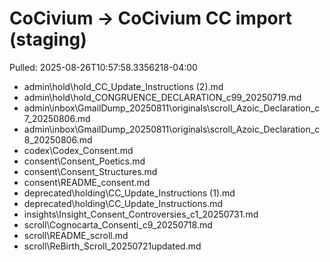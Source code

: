 <!-- status: stub; target: 150+ words -->
<!-- status: stub; target: 150+ words -->
<!-- status: stub; target: 150+ words -->
<!-- status: stub; target: 150+ words -->
<!-- status: stub; target: 150+ words -->
# CoCivium → CoCivium CC import (staging)
Pulled: 2025-08-26T10:57:58.3356218-04:00

- admin\hold\hold_CC_Update_Instructions (2).md
- admin\hold\hold_CONGRUENCE_DECLARATION_c99_20250719.md
- admin\inbox\GmailDump_20250811\originals\scroll_Azoic_Declaration_c7_20250806.md
- admin\inbox\GmailDump_20250811\originals\scroll_Azoic_Declaration_c8_20250806.md
- codex\Codex_Consent.md
- consent\Consent_Poetics.md
- consent\Consent_Structures.md
- consent\README_consent.md
- deprecated\holding\CC_Update_Instructions (1).md
- deprecated\holding\CC_Update_Instructions.md
- insights\Insight_Consent_Controversies_c1_20250731.md
- scroll\Cognocarta_Consenti_c9_20250718.md
- scroll\README_scroll.md
- scroll\ReBirth_Scroll_20250721updated.md







